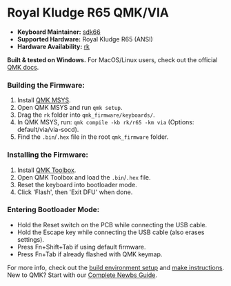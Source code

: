 # Royal Kludge R65 QMK/VIA

* **Keyboard Maintainer:** [sdk66](https://github.com/sdk66)
* **Supported Hardware:** Royal Kludge R65 (ANSI)
* **Hardware Availability:** [rk](http://www.rkgaming.com)

**Built & tested on Windows.** For MacOS/Linux users, check out the official [QMK docs](https://docs.qmk.fm/newbs_getting_started).

### Building the Firmware:

1. Install [QMK MSYS](https://msys.qmk.fm).
2. Open QMK MSYS and run `qmk setup`.
3. Drag the `rk` folder into `qmk_firmware/keyboards/`.
4. In QMK MSYS, run: `qmk compile -kb rk/r65 -km via` (Options: default/via/via-socd).
5. Find the `.bin`/`.hex` file in the root `qmk_firmware` folder.

### Installing the Firmware:

1. Install [QMK Toolbox](https://github.com/qmk/qmk_toolbox/releases).
2. Open QMK Toolbox and load the `.bin`/`.hex` file.
3. Reset the keyboard into bootloader mode.
4. Click 'Flash', then 'Exit DFU' when done.

### Entering Bootloader Mode:

- Hold the Reset switch on the PCB while connecting the USB cable.
- Hold the Escape key while connecting the USB cable (also erases settings).
- Press Fn+Shift+Tab if using default firmware.
- Press Fn+Tab if already flashed with QMK keymap.

For more info, check out the [build environment setup](https://docs.qmk.fm/#/getting_started_build_tools) and [make instructions](https://docs.qmk.fm/#/getting_started_make_guide). New to QMK? Start with our [Complete Newbs Guide](https://docs.qmk.fm/#/newbs).
